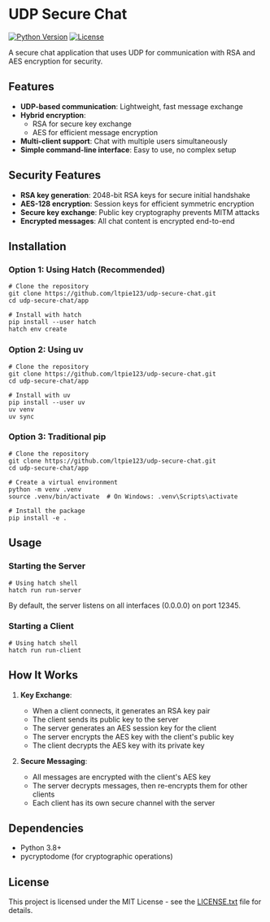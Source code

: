 # UDP Secure Chat

[![Python Version](https://img.shields.io/badge/python-3.8%2B-blue.svg)](https://www.python.org/downloads/)
[![License](https://img.shields.io/badge/license-MIT-green.svg)](LICENSE.txt)

A secure chat application that uses UDP for communication with RSA and AES encryption for security.

## Features

- **UDP-based communication**: Lightweight, fast message exchange
- **Hybrid encryption**:
  - RSA for secure key exchange
  - AES for efficient message encryption
- **Multi-client support**: Chat with multiple users simultaneously
- **Simple command-line interface**: Easy to use, no complex setup

## Security Features

- **RSA key generation**: 2048-bit RSA keys for secure initial handshake
- **AES-128 encryption**: Session keys for efficient symmetric encryption
- **Secure key exchange**: Public key cryptography prevents MITM attacks
- **Encrypted messages**: All chat content is encrypted end-to-end

## Installation

### Option 1: Using Hatch (Recommended)

```console
# Clone the repository
git clone https://github.com/ltpie123/udp-secure-chat.git
cd udp-secure-chat/app

# Install with hatch
pip install --user hatch
hatch env create
```

### Option 2: Using uv

```console
# Clone the repository
git clone https://github.com/ltpie123/udp-secure-chat.git
cd udp-secure-chat/app

# Install with uv
pip install --user uv
uv venv
uv sync
```

### Option 3: Traditional pip

```console
# Clone the repository
git clone https://github.com/ltpie123/udp-secure-chat.git
cd udp-secure-chat/app

# Create a virtual environment
python -m venv .venv
source .venv/bin/activate  # On Windows: .venv\Scripts\activate

# Install the package
pip install -e .
```

## Usage

### Starting the Server

```console
# Using hatch shell
hatch run run-server
```

By default, the server listens on all interfaces (0.0.0.0) on port 12345.

### Starting a Client

```console
# Using hatch shell
hatch run run-client
```

## How It Works

1. **Key Exchange**:

   - When a client connects, it generates an RSA key pair
   - The client sends its public key to the server
   - The server generates an AES session key for the client
   - The server encrypts the AES key with the client's public key
   - The client decrypts the AES key with its private key

2. **Secure Messaging**:
   - All messages are encrypted with the client's AES key
   - The server decrypts messages, then re-encrypts them for other clients
   - Each client has its own secure channel with the server

## Dependencies

- Python 3.8+
- pycryptodome (for cryptographic operations)

## License

This project is licensed under the MIT License - see the [LICENSE.txt](LICENSE.txt) file for details.
